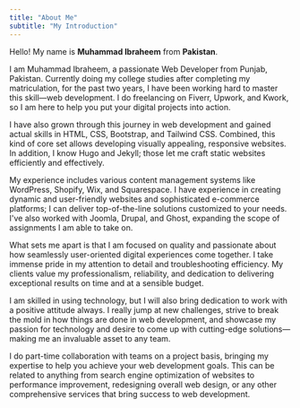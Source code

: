 ```yaml
---
title: "About Me"
subtitle: "My Introduction"
---
```


<div class="container grid">
  <span class="section__title h2">
    Hello! My name is <b class='main-color'>Muhammad Ibraheem</b> from <b class='main-color'>Pakistan</b>.
  </span>
</div>

I am Muhammad Ibraheem, a passionate Web Developer from Punjab, Pakistan. Currently doing my college studies after completing my matriculation, for the past two years, I have been working hard to master this skill—web development. I do freelancing on Fiverr, Upwork, and Kwork, so I am here to help you put your digital projects into action.

I have also grown through this journey in web development and gained actual skills in HTML, CSS, Bootstrap, and Tailwind CSS. Combined, this kind of core set allows developing visually appealing, responsive websites. In addition, I know Hugo and Jekyll; those let me craft static websites efficiently and effectively.

My experience includes various content management systems like WordPress, Shopify, Wix, and Squarespace. I have experience in creating dynamic and user-friendly websites and sophisticated e-commerce platforms; I can deliver top-of-the-line solutions customized to your needs. I've also worked with Joomla, Drupal, and Ghost, expanding the scope of assignments I am able to take on.

What sets me apart is that I am focused on quality and passionate about how seamlessly user-oriented digital experiences come together. I take immense pride in my attention to detail and troubleshooting efficiency. My clients value my professionalism, reliability, and dedication to delivering exceptional results on time and at a sensible budget.

I am skilled in using technology, but I will also bring dedication to work with a positive attitude always. I really jump at new challenges, strive to break the mold in how things are done in web development, and showcase my passion for technology and desire to come up with cutting-edge solutions—making me an invaluable asset to any team.

I do part-time collaboration with teams on a project basis, bringing my expertise to help you achieve your web development goals. This can be related to anything from search engine optimization of websites to performance improvement, redesigning overall web design, or any other comprehensive services that bring success to web development.

